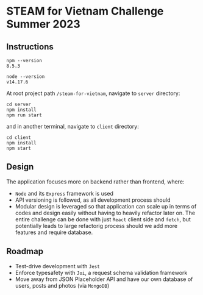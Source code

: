 # STEAM for Vietnam Challenge Summer 2023

## Instructions
```
npm --version
8.5.3

node --version
v14.17.6
```

At root project path `/steam-for-vietnam`, navigate to `server` directory:
```
cd server
npm install
npm run start
```
and in another terminal, navigate to `client` directory:
```
cd client
npm install
npm start
```

## Design
The application focuses more on backend rather than frontend, where:
- `Node` and its `Express` framework is used
- API versioning is followed, as all development process should
- Modular design is leveraged so that application can scale up in terms of codes and design easily without having to heavily refactor later on. The entire challenge can be done with just `React` client side and `fetch`, but potentially leads to large refactorig process should we add more features and require database.

## Roadmap
- Test-drive development with `Jest`
- Enforce typesafety with `Joi`, a request schema validation framework
- Move away from JSON Placeholder API and have our own database of users, posts and photos (via `MongoDB`)
